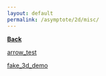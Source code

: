 ```yaml
---
layout: default
permalink: /asymptote/2d/misc/
---
```


[**Back**](../)


[arrow_test](https://ryanmaguire.github.io/assets/arrow_test.pdf)

[fake_3d_demo](https://ryanmaguire.github.io/assets/fake_3d_demo.pdf)

